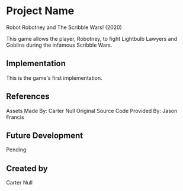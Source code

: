# Project Name
Robot Robotney and The Scribble Wars! (2020)

This game allows the player, Robotney, to fight Lightbulb Lawyers and Goblins during the infamous Scribble Wars. 

## Implementation
This is the game's first implementation. 

## References
Assets Made By: Carter Null
Original Source Code Provided By: Jason Francis

## Future Development
Pending

## Created by
Carter Null
